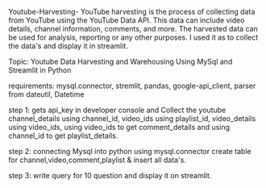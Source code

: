 Youtube-Harvesting-
YouTube harvesting is the process of collecting data from YouTube using the YouTube Data API. This data can include video details, channel information, comments, and more. The harvested data can be used for analysis, reporting or any other purposes. I used it as to collect the data's and display it in streamlit.

Topic: Youtube Data Harvesting and Warehousing Using MySql and Streamlit in Python

requirements: mysql.connector, stremlit, pandas, google-api_client, parser from dateutil, Datetime

step 1: gets api_key in developer console and Collect the youtube channel_details using channel_id, video_ids using playlist_id, video_details using video_ids, using video_ids to get comment_details and using channel_id to get playlist_details.

step 2: connecting Mysql into python using mysql.connector create table for channel,video,comment,playlist & insert all data's.

step 3: write query for 10 question and display it on streamlit.
